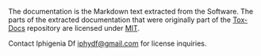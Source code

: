 The documentation is the Markdown text extracted from the Software. The parts
of the extracted documentation that were originally part of the
[Tox-Docs](https://github.com/Tox-Docs/Text/commit/8f77b8a7c935871eea48cc5abeef26dfa42a108a)
repository are licensed under [MIT](licenses/mit.md).

Contact Iphigenia Df <iphydf@gmail.com> for license inquiries.
